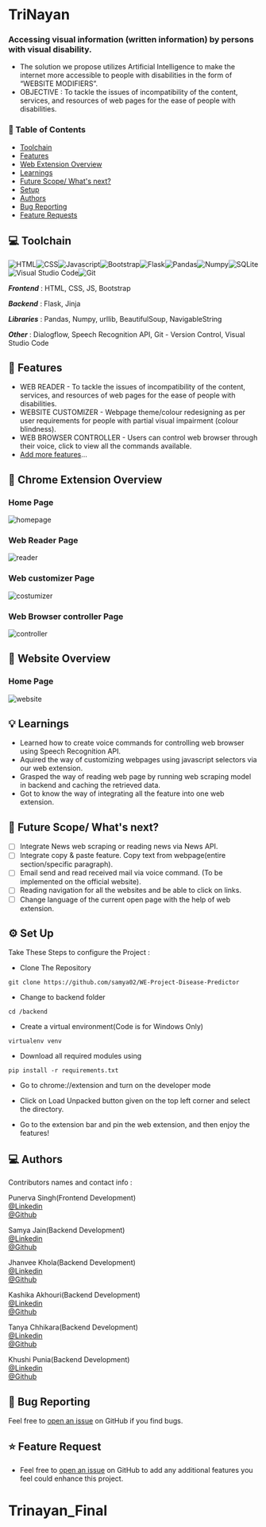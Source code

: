 # TriNayan
### Accessing visual information (written information) by persons with visual disability.

*  The solution we propose utilizes Artificial Intelligence to make the internet more accessible to people with disabilities in the form of “WEBSITE MODIFIERS”.
* OBJECTIVE : To tackle the issues of incompatibility of the content, services, and resources of web pages for the ease of people with disabilities.

### 📌 Table of Contents
* [Toolchain](#toolchain)
* [Features](#features)
* [Web Extension Overview](#overview)
* [Learnings](#learning) <!-- * [Challenges faced](#challenges) -->
* [Future Scope/ What's next?](#scope)
* [Setup](#setup)
* [Authors](#authors)
* [Bug Reporting](#bug)
* [Feature Requests](#feature-request)


<a id="toolchain"></a>
## 💻 Toolchain

<img alt="HTML" src="https://img.shields.io/badge/html5-%23E34F26.svg?style=for-the-badge&logo=html5&logoColor=white"/><img alt="CSS" src="https://img.shields.io/badge/css3-%231572B6.svg?style=for-the-badge&logo=css3&logoColor=white"/><img alt="Javascript" src="https://img.shields.io/badge/javascript-%23323330.svg?style=for-the-badge&logo=javascript&logoColor=%23F7DF1E"/><img alt="Bootstrap" src="https://img.shields.io/badge/bootstrap-%23563D7C.svg?style=for-the-badge&logo=bootstrap&logoColor=white"/><img alt="Flask" src="https://img.shields.io/badge/flask-%23000.svg?style=for-the-badge&logo=flask&logoColor=white"/><img alt="Pandas" src="https://img.shields.io/badge/pandas-%23150458.svg?style=for-the-badge&logo=pandas&logoColor=white" /><img alt="Numpy" src="https://img.shields.io/badge/numpy-%23013243.svg?style=for-the-badge&logo=numpy&logoColor=white" /><img alt="SQLite" src="https://img.shields.io/badge/sqlite-%2307405e.svg?style=for-the-badge&logo=sqlite&logoColor=white" /><img alt="Visual Studio Code" src="https://img.shields.io/badge/VisualStudioCode-0078d7.svg?style=for-the-badge&logo=visual-studio-code&logoColor=white"/><img alt="Git" src="https://img.shields.io/badge/git-%23F05033.svg?style=for-the-badge&logo=git&logoColor=white"/>

***Frontend*** : HTML, CSS, JS, Bootstrap

***Backend*** : Flask, Jinja

***Libraries*** : Pandas, Numpy, urllib, BeautifulSoup, NavigableString

***Other*** : Dialogflow, Speech Recognition API, Git - Version Control, Visual Studio Code


<a id="features"></a>
## 🚀 Features
- WEB READER - To tackle the issues of incompatibility of the content, services, and resources of web pages for the ease of people with disabilities.
- WEBSITE CUSTOMIZER - Webpage theme/colour redesigning as per user requirements for people with partial visual impairment (colour blindness).
- WEB BROWSER CONTROLLER - Users can control web browser through their voice, click to view all the commands available.
- [Add more features](#feature-request)...

<a id="overview"></a>

## 📖 Chrome Extension Overview
### Home Page
![homepage](https://user-images.githubusercontent.com/74755065/186577349-457ed2d6-df6f-462d-ac9d-63f0b815ef8e.PNG)
### Web Reader Page
![reader](https://user-images.githubusercontent.com/74755065/186577153-58f4752e-b956-431c-a2e3-74fda18fd17a.PNG)
### Web customizer Page
![costumizer](https://user-images.githubusercontent.com/74755065/186577252-3010caa1-c80d-4308-97de-9a31aaf7f90f.PNG)
### Web Browser controller Page
![controller](https://user-images.githubusercontent.com/74755065/186577296-3f65dbf4-30fc-49fd-a571-e781081fe34b.PNG)

## 📖 Website Overview
### Home Page
![website](https://user-images.githubusercontent.com/74755065/186577403-f0207673-817c-4a88-beb5-9fa8ba56d4e2.PNG)
<!--
### Email Feature
![Website Image]()
### Help Bot Feature
![Website Image]()
### Multilingual Feature
![Website Image]()
-->

<a id="learning"></a>
## 💡 Learnings
- Learned how to create voice commands for controlling web browser using Speech Recognition API.
- Aquired the way of customizing webpages using javascript selectors via our web extension.
- Grasped the way of reading web page by running web scraping model in backend and caching the retrieved data.
- Got to know the way of integrating all the feature into one web extension.

<!--
<a id="challenges"></a>
## 💡 Challenges faced
- Faced problem while integrating voice command for reading the webpage and giving back output.
-->

<a id="scope"></a>
## 🚧 Future Scope/ What's next?
- [ ] Integrate News web scraping or reading news via News API.
- [ ] Integrate copy & paste feature. Copy text from webpage(entire section/specific paragraph).
- [ ] Email send and read received mail via voice command. (To be implemented on the official website).
- [ ] Reading navigation for all the websites and be able to click on links.
- [ ] Change language of the current open page with the help of web extension.

<a id="setup"></a>
## ⚙️ Set Up

Take These Steps to configure the Project :

* Clone The Repository
```
git clone https://github.com/samya02/WE-Project-Disease-Predictor
```

* Change to backend folder
```
cd /backend
```

* Create a virtual environment(Code is for Windows Only)
```
virtualenv venv 
```

* Download all required modules using
```
pip install -r requirements.txt
```

* Go to chrome://extension and turn on the developer mode

* Click on Load Unpacked button given on the top left corner and select the directory.

* Go to the extension bar and pin the web extension, and then enjoy the features!

<a id="authors"></a>
## 💻 Authors

Contributors names and contact info :

Punerva Singh(Frontend Development)<br> 
[@Linkedin](https://www.linkedin.com/in/punerva-singh-958305204)
<br>
[@Github](https://github.com/punervasingh)
<br>

Samya Jain(Backend Development)<br>
[@Linkedin](https://www.linkedin.com/in/samya-jain-a68443204)
<br>
[@Github](https://github.com/samya02)

Jhanvee Khola(Backend Development)<br>
[@Linkedin](https://www.linkedin.com/in/jhanvee-khola/)
<br>
[@Github](https://github.com/jhanvee-khola)

Kashika Akhouri(Backend Development)<br>
[@Linkedin](https://www.linkedin.com/in/kashika-akhouri-050b4a202/)
<br>
[@Github](https://github.com/kashika0112)

Tanya Chhikara(Backend Development)<br>
[@Linkedin](https://www.linkedin.com/in/tanyachhikara24/)
<br>
[@Github]()

Khushi Punia(Backend Development)<br>
[@Linkedin](https://www.linkedin.com/in/khushi-punia-7261b5204/)
<br>
[@Github](https://github.com/khushipunia21)
<br>

<a id="bug"></a>
## 🐛 Bug Reporting
Feel free to [open an issue](https://github.com/PunervaSingh/TriNayan/issues) on GitHub if you find bugs.

<a id="feature-request"></a>
## ⭐ Feature Request
- Feel free to [open an issue](https://github.com/PunervaSingh/TriNayan/issues) on GitHub to add any additional features you feel could enhance this project.  

# Trinayan_Final
